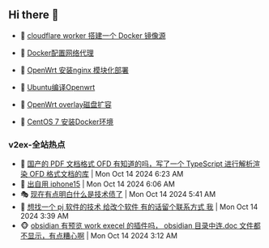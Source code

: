 ## Hi there 👋

<!--
**dkyg666/dkyg666** is a ✨ _special_ ✨ repository because its `README.md` (this file) appears on your GitHub profile.

Here are some ideas to get you started:

- 🔭 I’m currently working on ...
- 🌱 I’m currently learning ...
- 👯 I’m looking to collaborate on ...
- 🤔 I’m looking for help with ...
- 💬 Ask me about ...
- 📫 How to reach me: ...
- 😄 Pronouns: ...
- ⚡ Fun fact: ...
-->

<!-- BLOG-POST-LIST:START -->
- 🦩 [cloudflare worker 搭建一个 Docker 镜像源](http://blog.1996099.xyz/archives/cloudflare-worker-da-jian-yi-ge-docker-jing-xiang-zhan) 

- 🚦 [Docker配置网络代理](http://blog.1996099.xyz/archives/dockerpei-zhi-wang-luo-dai-li) 

- 🫶 [OpenWrt 安装nginx 模块化部署](http://blog.1996099.xyz/archives/openwrt-an-zhuang-nginx-mo-kuai-hua-bu-shu) 

- 🦄 [Ubuntu编译Openwrt](http://blog.1996099.xyz/archives/ubuntuzi-bian-yi-openwrt) 

- 🐻 [OpenWrt overlay磁盘扩容](http://blog.1996099.xyz/archives/openwrt-overlay) 

- 🤖 [CentOS 7 安装Docker环境](http://blog.1996099.xyz/archives/centos-docker) 
<!-- BLOG-POST-LIST:END -->

### v2ex-全站热点
<!-- v2ex:START -->
- 🥸 [国产的 PDF 文档格式 OFD 有知道的吗，写了一个 TypeScript 进行解析渲染 OFD 格式文档的库](https://www.v2ex.com/t/1080089#reply0) | Mon Oct 14 2024 6:23 AM
- 🤗 [出自用 iphone15](https://www.v2ex.com/t/1080082#reply1) | Mon Oct 14 2024 6:06 AM
- 🎭 [现在有点明白什么是技术债了](https://www.v2ex.com/t/1080071#reply5) | Mon Oct 14 2024 5:41 AM
- 🥷 [想找一个 pj 软件的技术 给改个软件 有的话留个联系方式 我](https://www.v2ex.com/t/1080028#reply13) | Mon Oct 14 2024 3:39 AM
- 🐵 [obsidian 有预览 work execel 的插件吗， obsidian 目录中连.doc 文件都不显示，有点糟心啊](https://www.v2ex.com/t/1080004#reply2) | Mon Oct 14 2024 3:12 AM<!-- v2ex:END -->

